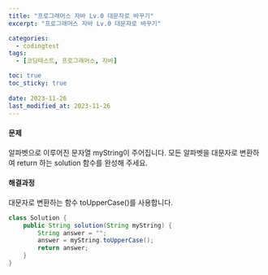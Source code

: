 ```yaml
---
title: "프로그래머스 자바 Lv.0 대문자로 바꾸기"
excerpt: "프로그래머스 자바 Lv.0 대문자로 바꾸기"

categories:
  - codingtest
tags:
  - [코딩테스트, 프로그래머스, 자바]

toc: true
toc_sticky: true
 
date: 2023-11-26
last_modified_at: 2023-11-26
---
```


#### 문제
알파벳으로 이루어진 문자열 myString이 주어집니다. 모든 알파벳을 대문자로 변환하여 return 하는 solution 함수를 완성해 주세요.

#### 해결과정
대문자로 변환하는 함수 toUpperCase()를 사용합니다.

```java
class Solution {
    public String solution(String myString) {
        String answer = "";
        answer = myString.toUpperCase();
        return answer;
    }
}
```